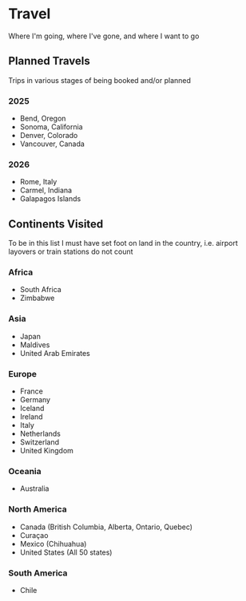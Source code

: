 # Travel
Where I'm going, where I've gone, and where I want to go

## Planned Travels  
Trips in various stages of being booked and/or planned


### 2025
- Bend, Oregon
- Sonoma, California
- Denver, Colorado
- Vancouver, Canada

### 2026
- Rome, Italy
- Carmel, Indiana
- Galapagos Islands

## Continents Visited
To be in this list I must have set foot on land in the country, i.e. airport layovers or train stations do not count

### Africa
- South Africa
- Zimbabwe  

### Asia
- Japan
- Maldives
- United Arab Emirates

### Europe
- France
- Germany
- Iceland
- Ireland
- Italy
- Netherlands
- Switzerland
- United Kingdom

### Oceania
- Australia

### North America
- Canada (British Columbia, Alberta, Ontario, Quebec) 
- Curaçao  
- Mexico (Chihuahua)
- United States (All 50 states)

### South America
- Chile

